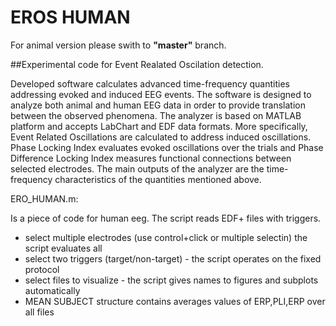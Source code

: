 # EROS HUMAN
For animal version please swith to **"master"** branch.

##Experimental code for Event Realated Oscilation detection.

Developed software calculates advanced time-frequency quantities addressing evoked and induced EEG events. The software is designed to analyze both animal and human EEG data in order to provide translation between the observed phenomena. The analyzer is based on MATLAB platform and accepts LabChart and EDF data formats. More specifically, Event Related Oscillations are calculated to address induced oscillations. Phase Locking Index evaluates evoked oscillations over the trials and Phase Difference Locking Index measures functional connections between selected electrodes. The main outputs of the analyzer are the time-frequency characteristics of the quantities mentioned above.


ERO_HUMAN.m:

Is a piece of code for human eeg. The script reads EDF+ files with triggers.

* select multiple electrodes (use control+click or multiple selectin) the script evaluates all
* select two triggers (target/non-target) - the script operates on the fixed protocol
* select files to visualize - the script gives names to figures and subplots automatically
* MEAN SUBJECT structure contains averages values of ERP,PLI,ERP over all files




